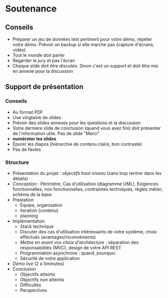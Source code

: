# Soutenance

## Conseils

- Préparer un jeu de données test pertinent pour votre démo, répéter votre démo. Prévoir un backup si elle marche pas (capture d'écrans, vidéo)
- Tout le monde doit parler
- Regarder le jury et pas l'écran
- Chaque slide doit être *discutée*. Sinon c'est un support et doit être mis en annexe pour la discussion

## Support de présentation

### Conseils

- Au format PDF
- Une vingtaine de slides
- Prévoir des slides annexes pour les questions et la discussion
- Votre dernière slide de conclusion (quand vous avez fini) doit présenter de l'information utile. Pas de slide "Merci"
- **numéroter les slides**
- Épurer les diapos (hiérarchie de contenu claire, bon contraste)
- Pas de fautes

### Structure

- Présentation du projet : *objectifs haut niveau* (sans trop rentrer dans les détails)
- *Conception* : Périmètre, Cas d'utilisation (diagramme UML), Exigences fonctionnelles, non fonctionnelles, contraintes techniques, règles métier, schéma de la base 
- Prestation
  - Équipe, organisation
  - iteration (contenu)
  - planning
- Implémentation
  - Stack technique
  - Discuter des cas d'utilisation intéressants de votre système, choix effectués (avantages/inconvénients)
  - *Mettre en avant vos choix d'architecture* : séparation des responsabilités (MVC), design de votre API REST
  - Programmation asynchrone : quand, pourquoi
  - Sécurité de votre application
- *Démo live* (2 à 5minutes)
- Conclusion
  - Objectifs atteints
  - Objectifs non atteints
  - Difficultés
  - Perspectives